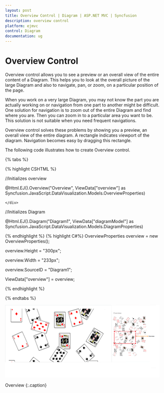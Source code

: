 ```yaml
---
layout: post
title: Overview Control | Diagram | ASP.NET MVC | Syncfusion
description: overview control
platform: ejmvc
control: Diagram
documentation: ug
---
```


# Overview Control

Overview control allows you to see a preview or an overall view of the entire content of a Diagram. This helps you to look at the overall picture of the large Diagram and also to navigate, pan, or zoom, on a particular position of the page.

When you work on a very large Diagram, you may not know the part you are actually working on or navigation from one part to another might be difficult. One solution for navigation is to zoom out of the entire Diagram and find where you are. Then you can zoom in to a particular area you want to be. This solution is not suitable when you need frequent navigations.

Overview control solves these problems by showing you a preview, an overall view of the entire diagram. A rectangle indicates viewport of the diagram. Navigation becomes easy by dragging this rectangle.

The following code illustrates how to create Overview control.

{% tabs %}

{% highlight CSHTML %}


//Initializes overview

 <div>

@Html.EJ().Overview("Overview", ViewData["overview"] as Syncfusion.JavaScript.DataVisualization.Models.OverviewProperties)

    </div>

//Initializes Diagram

<div>

 @Html.EJ().Diagram("Diagram1", ViewData["diagramModel"] as Syncfusion.JavaScript.DataVisualization.Models.DiagramProperties)

 </div>
{% endhighlight %}
 {% highlight C#%}
OverviewProperties overview = new OverviewProperties();

overview.Height = "300px";

overview.Width = "233px";

overview.SourceID = "Diagram1";   

ViewData["overview"] = overview;   


{% endhighlight %}

{% endtabs %} 

![](Overview-Control_images/Overview-Control_img1.png)

Overview
{:.caption}


